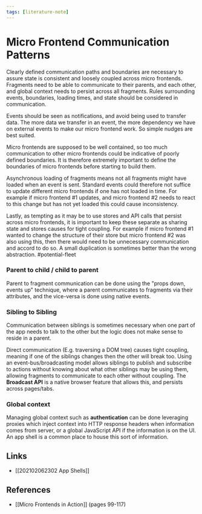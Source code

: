 ```yaml
---
tags: [literature-note]
---
```


# Micro Frontend Communication Patterns

Clearly defined communication paths and boundaries are necessary to assure state is consistent and loosely coupled across micro frontends. Fragments need to be able to communicate to their parents, and each other, and global context needs to persist across all fragments. Rules surrounding events, boundaries, loading times, and state should be considered in communication. 

Events should be seen as notifications, and avoid being used to transfer data. The more data we transfer in an event, the more dependency we have on external events to make our micro frontend work. So simple nudges are best suited.

Micro frontends are supposed to be well contained, so too much communication to other micro frontends could be indicative of poorly defined boundaries. It is therefore extremely important to define the boundaries of micro frontends before starting to build them.

Asynchronous loading of fragments means not all fragments might have loaded when an event is sent. Standard events could therefore not suffice to update different micro frontends if one has not loaded in time. For example if micro frontend #1 updates, and micro frontend #2 needs to react to this change but has not yet loaded this could cause inconsistency.

Lastly, as tempting as it may be to use stores and API calls that persist across micro frontends, it is important to keep these separate as sharing state and stores causes for tight coupling. For example if micro frontend #1 wanted to change the structure of their store but micro frontend #2 was also using this, then there would need to be unnecessary communication and accord to do so. A small duplication is sometimes better than the wrong abstraction. #potential-fleet

### Parent to child / child to parent
Parent to fragment communication can be done using the "props down, events up" technique, where a parent communicates to fragments via their attributes, and the vice-versa is done using native events.

### Sibling to Sibling
Communication between siblings is sometimes necessary when one part of the app needs to talk to the other but the logic does not make sense to reside in a parent.

Direct communication (E.g. traversing a DOM tree) causes tight coupling, meaning if one of the siblings changes then the other will break too. Using an event-bus/broadcasting model allows siblings to publish and subscribe to actions without knowing about what other siblings may be using them, allowing fragments to communicate to each other without coupling. The **Broadcast API** is a native browser feature that allows this, and persists across pages/tabs.

### Global context
Managing global context such as **authentication** can be done leveraging proxies which inject context into HTTP response headers when information comes from server, or a global JavaScript API if the information is on the UI. An app shell is a common place to house this sort of information.

## Links
- [[202102062302 App Shells]]

## References
- [[Micro Frontends in Action]] (pages 99-117)